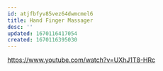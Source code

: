 ```yaml
---
id: atjfbfyv85vez64dwmcmel6
title: Hand Finger Massager
desc: ''
updated: 1670116417054
created: 1670116395030
---
```


https://www.youtube.com/watch?v=UXhJ1T8-HRc